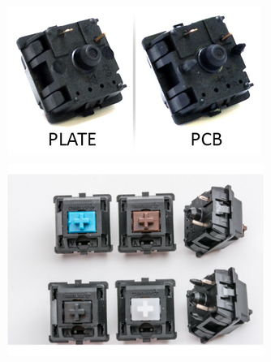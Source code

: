 
![](https://raw.githubusercontent.com/74ls00/GameKB/master/datasheet/Cherry/plate_pcb.jpg "")

![](https://raw.githubusercontent.com/74ls00/GameKB/master/datasheet/Cherry/cherry-mx-switches.jpg "")
